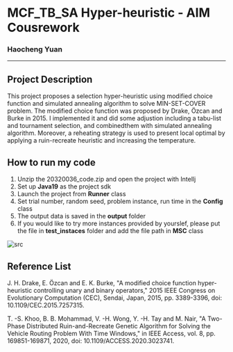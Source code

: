 # MCF_TB_SA Hyper-heuristic - AIM Cousrework
### Haocheng Yuan
---
## Project Description
This project proposes a selection hyper-heuristic using modified choice function and simulated annealing algorithm to solve MIN-SET-COVER problem. The modified choice function was proposed by Drake, Özcan and Burke in 2015. I implemented it and did some adjustion including a tabu-list and tournament selection, and combinedthem with simulated annealing algorithm. Moreover, a reheating strategy is used to present local optimal by applying a ruin-recreate heuristic and increasing the temperature.

## How to run my code
1. Unzip the 20320036_code.zip and open the project with Intellj
2. Set up **Java19** as the project sdk
3. Launch the project from **Runner** class
4. Set trial number, random seed, problem instance, run time in the **Config** class
5. The output data is saved in the **output** folder
6. If you would like to try more instances provided by yourslef, please put the file in **test_instaces** folder and add the file path in **MSC** class
  
  ![src](screenshot.png "src")

## Reference List
J. H. Drake, E. Özcan and E. K. Burke, "A modified choice function hyper-heuristic controlling unary and binary operators," 2015 IEEE Congress on Evolutionary Computation (CEC), Sendai, Japan, 2015, pp. 3389-3396, doi: 10.1109/CEC.2015.7257315.

T. -S. Khoo, B. B. Mohammad, V. -H. Wong, Y. -H. Tay and M. Nair, "A Two-Phase Distributed Ruin-and-Recreate Genetic Algorithm for Solving the Vehicle Routing Problem With Time Windows," in IEEE Access, vol. 8, pp. 169851-169871, 2020, doi: 10.1109/ACCESS.2020.3023741.